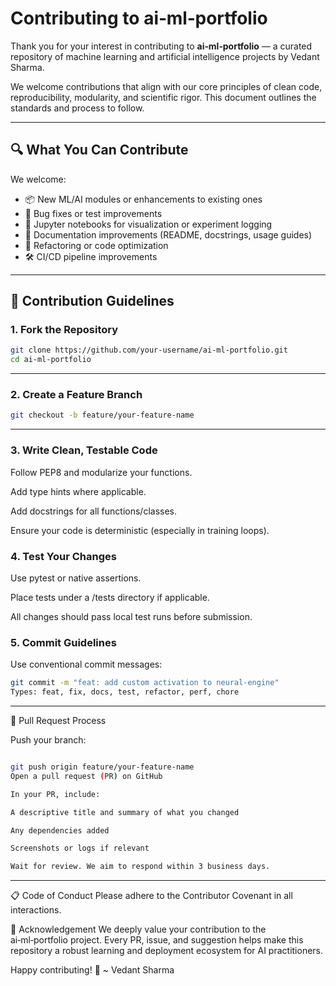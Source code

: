 # Contributing to ai‑ml‑portfolio

Thank you for your interest in contributing to **ai‑ml‑portfolio** — a curated repository of machine learning and artificial intelligence projects by Vedant Sharma.

We welcome contributions that align with our core principles of clean code, reproducibility, modularity, and scientific rigor. This document outlines the standards and process to follow.

---

## 🔍 What You Can Contribute

We welcome:

- 📦 New ML/AI modules or enhancements to existing ones
- 🐞 Bug fixes or test improvements
- 🧪 Jupyter notebooks for visualization or experiment logging
- 📘 Documentation improvements (README, docstrings, usage guides)
- 🧹 Refactoring or code optimization
- 🛠 CI/CD pipeline improvements

---

## 🧱 Contribution Guidelines

### 1. Fork the Repository

```bash
git clone https://github.com/your-username/ai-ml-portfolio.git
cd ai-ml-portfolio
```
----


### 2. Create a Feature Branch

```bash
git checkout -b feature/your-feature-name
```
----

### 3. Write Clean, Testable Code

Follow PEP8 and modularize your functions.

Add type hints where applicable.

Add docstrings for all functions/classes.

Ensure your code is deterministic (especially in training loops).

### 4. Test Your Changes

Use pytest or native assertions.

Place tests under a /tests directory if applicable.

All changes should pass local test runs before submission.

### 5. Commit Guidelines

Use conventional commit messages:

```bash
git commit -m "feat: add custom activation to neural-engine"
Types: feat, fix, docs, test, refactor, perf, chore
```
----

 🚀 Pull Request Process

Push your branch:

```bash

git push origin feature/your-feature-name
Open a pull request (PR) on GitHub

In your PR, include:

A descriptive title and summary of what you changed

Any dependencies added

Screenshots or logs if relevant

Wait for review. We aim to respond within 3 business days.
```
----

📋 Code of Conduct
Please adhere to the Contributor Covenant in all interactions.

🙏 Acknowledgement
We deeply value your contribution to the ai‑ml‑portfolio project. Every PR, issue, and suggestion helps make this repository a robust learning and deployment ecosystem for AI practitioners.

Happy contributing! 🚀
~ Vedant Sharma
